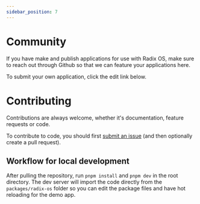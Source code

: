 ```yaml
---
sidebar_position: 7
---
```


# Community

If you have make and publish applications for use with Radix OS, make sure to reach out through Github so that we can feature your applications here.

To submit your own application, click the edit link below.

# Contributing

Contributions are always welcome, whether it's documentation, feature requests or code.

To contribute to code, you should first [submit an issue](https://github.com/imp-dance/radix-os/issues/new) (and then optionally create a pull request).

## Workflow for local development

After pulling the repository, run `pnpm install` and `pnpm dev` in the root directory. The dev server will import the code directly from the `packages/radix-os` folder so you can edit the package files and have hot reloading for the demo app.
